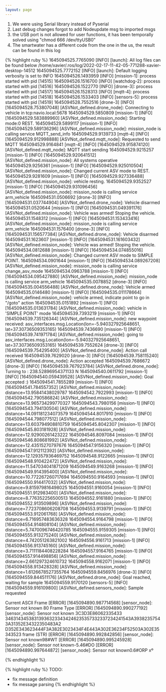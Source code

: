 ```yaml
---
layout: page
---
```



1. We were using Serial library instead of Pyserial
2. Last debug changes forgot to add Nodeupdate msg to imported msgs
3. the USB port is not allowed for user functions, it has been temporally solved using "chmod 666 /dev/ttyUSB0" 
4. The smartwater has a different code from the one in the us, the result can be found in this log




{% highlight ruby %}
1645094525.7765090 [INFO] [launch]: All log files can be found below /home/xavier/.ros/log/2022-02-17-11-42-05-771288-xavier-desktop-14512
1645094525.7772152 [INFO] [launch]: Default logging verbosity is set to INFO
1645094526.1493959 [INFO] [mission-1]: process started with pid [14515]
1645094526.1516700 [INFO] [watchdog-2]: process started with pid [14516]
1645094526.1522770 [INFO] [drone-3]: process started with pid [14517]
1645094526.1528313 [INFO] [mqtt-4]: process started with pid [14518]
1645094526.1533403 [INFO] [sensors-5]: process started with pid [14519]
1645094528.7552516 [drone-3] [INFO] [1645094528.753807048] [ASVNot_defined.drone_node]: Connecting to vehicle in tcp:navio.local:5678
1645094529.5850809 [mission-1] [INFO] [1645094529.583889960] [ASVNot_defined.mission_node]: Starting mode:0 REST.
1645094529.5899117 [mission-1] [INFO] [1645094529.589136296] [ASVNot_defined.mission_node]: mission_node is calling service MQTT_send_info
1645094529.9139733 [mqtt-4] [INFO] [1645094529.912998888] [ASVNot_defined.mqtt_node]: Requested to send MQTT
1645094529.9164841 [mqtt-4] [INFO] [1645094529.915874120] [ASVNot_defined.mqtt_node]: MQTT start sending
1645094529.9215257 [mission-1] [INFO] [1645094529.920641512] [ASVNot_defined.mission_node]: All systems operative
1645094529.9256361 [mission-1] [INFO] [1645094529.925010504] [ASVNot_defined.mission_node]: Changed current ASV mode to REST.
1645094529.9281609 [mission-1] [INFO] [1645094529.927336488] [ASVNot_defined.mission_node]: vehicle resting.
1645094529.9352527 [mission-1] [INFO] [1645094529.931096456] [ASVNot_defined.mission_node]: mission_node is calling service arm_vehicle
1645094531.0506692 [drone-3] [INFO] [1645094531.037744904] [ASVNot_defined.drone_node]: Vehicle disarmed
1645094531.0520644 [mission-1] [INFO] [1645094531.049391176] [ASVNot_defined.mission_node]: Vehicle was armed! Stoping the vehicle.
1645094531.1548312 [mission-1] [INFO] [1645094531.153433416] [ASVNot_defined.mission_node]: mission_node is calling service arm_vehicle
1645094531.1576400 [drone-3] [INFO] [1645094531.156577384] [ASVNot_defined.drone_node]: Vehicle disarmed
1645094531.1623607 [mission-1] [INFO] [1645094531.161603432] [ASVNot_defined.mission_node]: Vehicle was armed! Stoping the vehicle.
1645094534.0812688 [mission-1] [INFO] [1645094534.074855016] [ASVNot_defined.mission_node]: Changed current ASV mode to SIMPLE POINT.
1645094534.0901644 [mission-1] [INFO] [1645094534.089267208] [ASVNot_defined.mission_node]: mission_node is calling service change_asv_mode
1645094534.0963788 [mission-1] [INFO] [1645094534.095427880] [ASVNot_defined.mission_node]: mission_node is calling service arm_vehicle
1645094535.0078852 [drone-3] [INFO] [1645094535.004556488] [ASVNot_defined.drone_node]: Vehicle armed
1645094535.0146480 [mission-1] [INFO] [1645094535.011178664] [ASVNot_defined.mission_node]: vehicle armed, indicate point to go in "/goto" action
1645094535.0151892 [mission-1] [INFO] [1645094535.013631784] [ASVNot_defined.mission_node]: vehicle in 'SIMPLE POINT' mode
1645094539.7393219 [mission-1] [INFO] [1645094539.735126344] [ASVNot_defined.mission_node]: new waypoint received: asv_interfaces.msg.Location(lon=-5.940327925648651, lat=37.30736509353165)
1645094539.7436690 [mission-1] [INFO] [1645094539.741971784] [ASVNot_defined.mission_node]: going to asv_interfaces.msg.Location(lon=-5.940327925648651, lat=37.30736509353165)
1645094539.7552624 [drone-3] [INFO] [1645094539.754295400] [ASVNot_defined.drone_node]: Action call received
1645094539.7629020 [drone-3] [INFO] [1645094539.758115240] [ASVNot_defined.drone_node]: Action accepted
1645094539.7686672 [drone-3] [INFO] [1645094539.767923784] [ASVNot_defined.drone_node]: Turning to : 238.52896954371133 N
1645094540.0611792 [mission-1] [INFO] [1645094540.059439528] [ASVNot_defined.mission_node]: Goal accepted :)
1645094541.7855289 [mission-1] [INFO] [1645094541.784557352] [ASVNot_defined.mission_node]: distance=13.95841438029787
1645094542.7922993 [mission-1] [INFO] [1645094542.790586824] [ASVNot_defined.mission_node]: distance=13.965734299770327
1645094543.7980156 [mission-1] [INFO] [1645094543.794130504] [ASVNot_defined.mission_node]: distance=14.091181234073579
1645094544.8017910 [mission-1] [INFO] [1645094544.798077512] [ASVNot_defined.mission_node]: distance=13.603794908810759
1645094545.8042307 [mission-1] [INFO] [1645094545.803181928] [ASVNot_defined.mission_node]: distance=12.92900261423222
1645094546.8097084 [mission-1] [INFO] [1645094546.808681992] [ASVNot_defined.mission_node]: distance=12.43515270797676
1645094547.9156320 [mission-1] [INFO] [1645094547.912112392] [ASVNot_defined.mission_node]: distance=12.129357936469752
1645094548.9122665 [mission-1] [INFO] [1645094548.910422472] [ASVNot_defined.mission_node]: distance=11.547034041871209
1645094549.9163268 [mission-1] [INFO] [1645094549.914395400] [ASVNot_defined.mission_node]: distance=10.772267260717694
1645094550.9164593 [mission-1] [INFO] [1645094550.914417032] [ASVNot_defined.mission_node]: distance=9.815979816498025
1645094551.9160054 [mission-1] [INFO] [1645094551.912983400] [ASVNot_defined.mission_node]: distance=8.776352256500513
1645094552.9161880 [mission-1] [INFO] [1645094552.913509896] [ASVNot_defined.mission_node]: distance=7.723708606208708
1645094553.9139791 [mission-1] [INFO] [1645094553.912061768] [ASVNot_defined.mission_node]: distance=6.716957483636328
1645094554.9164798 [mission-1] [INFO] [1645094554.914808104] [ASVNot_defined.mission_node]: distance=5.7470096746420785
1645094555.9159305 [mission-1] [INFO] [1645094555.913275240] [ASVNot_defined.mission_node]: distance=4.742051263821002
1645094556.9161713 [mission-1] [INFO] [1645094556.913745160] [ASVNot_defined.mission_node]: distance=3.7111184408228284
1645094557.9164765 [mission-1] [INFO] [1645094557.914498856] [ASVNot_defined.mission_node]: distance=2.661297324610732
1645094558.9162071 [mission-1] [INFO] [1645094558.913428328] [ASVNot_defined.mission_node]: distance=1.6126678527355764
1645094559.8456976 [drone-3] [INFO] [1645094559.844511176] [ASVNot_defined.drone_node]: Goal reached, waiting for sample
1645094559.9170120 [sensors-5] [INFO] [1645094559.916109800] [ASVNot_defined.sensors_node]: Sample requested

Current ASCII Frame
[ERROR] [1645094890.987714568] [sensor_node]: Sensor not known 80
Frame Type
[ERROR] [1645094890.990277192] [sensor_node]: Sensor not known 3C3D3E86062335433             346314345383139363233434246235357332337234241543A39382357543A31352E34322350483A2             D352E343623444F3A382E3023434F4E443A302E36234F52503A302E35343523
frame (STR)
[ERROR] [1645094890.992842856] [sensor_node]: Sensor not known98#WT
[ERROR] [1645094890.995245928] [sensor_node]: Sensor not known-5.46#DO
[ERROR] [1645094890.997644872] [sensor_node]: Sensor not known0.6#ORP
xº

{% endhighlight %}

{% highlight ruby %}
TODO:
- fix message definition
- fix message parsing
{% endhighlight %}


